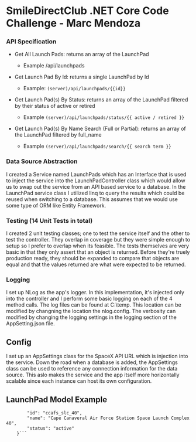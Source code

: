 # SmileDirectClub .NET Core Code Challenge - Marc Mendoza

### API Specification 
* Get All Launch Pads: returns an array of the LaunchPad
  * Example <Server>/api/launchpads

* Get Launch Pad By Id: returns a single LaunchPad by Id
  * Example: ```(server)/api/launchpads/{{id}}```

* Get Launch Pad(s) By Status: returns an array of the LaunchPad filtered by their status of active or retired
  * Example ```(server)/api/launchpads/status/{{ active / retired }}```

* Get Launch Pad(s) By Name Search (Full or Partial): returns an array of the LaunchPad filtered by full_name
  * Example ```(server)/api/launchpads/search/{{ search term }}```

### Data Source Abstraction
I created a Service named LaunchPads which has an Interface that is used to inject the service into the LaunchPadController class which would allow us to swap out the service from an API based service to a database. In the LaunchPad service class I utilized linq to query the results which could be reused when switching to a database.  This assumes that we would use some type of ORM like Entity Framework.

### Testing (14 Unit Tests in total)
I created 2 unit testing classes;  one to test the service itself and the other to test the controller.  They overlap in coverage but they were simple enough to setup so I prefer to overlap when its feasible.  The tests themselves are very basic in that they only assert that an object is returned. Before they're truely production ready,  they should be expanded to compare that objects are equal and that the values returned are what were expected to be returned.

### Logging 
I set up NLog as the app's logger.  In this implementation, it's injected only into the controller and I perform some basic logging on each of the 4 method calls. The log files can be found at C:\temp.  This location can be modified by changning the location the nlog.config.  The verbosity can modified by changing the logging settings in the logging section of the AppSetting.json file.

## Config
I set up an AppSettings class for the SpaceX API URL which is injection into the service.  Down the road when a database is added, the AppSettings class can be used to reference any connection information for the data source.  This aslo makes the service and the app itself more horizontally scalable since each instance can host its own configuration.

## LaunchPad Model Example
``` {
        "id": "ccafs_slc_40",
        "name": "Cape Canaveral Air Force Station Space Launch Complex 40",
        "status": "active"
    }```